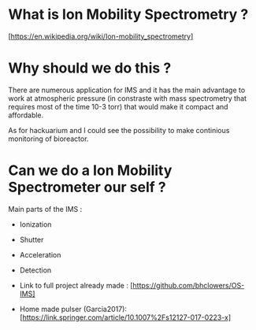 # What is Ion Mobility Spectrometry ?

[https://en.wikipedia.org/wiki/Ion-mobility_spectrometry]



# Why should we do this ?

There are numerous application for IMS and it has the main advantage to work at atmospheric pressure (in constraste with mass spectrometry that requires most of the time 10-3 torr) that would make it compact and affordable.

As for hackuarium and I could see the possibility to make continious monitoring of bioreactor.

# Can we do a Ion Mobility Spectrometer our self ?

Main parts of the IMS :

- Ionization
- Shutter
- Acceleration
- Detection 


- Link to full project already made : [https://github.com/bhclowers/OS-IMS]
- Home made pulser (Garcia2017): [https://link.springer.com/article/10.1007%2Fs12127-017-0223-x]

